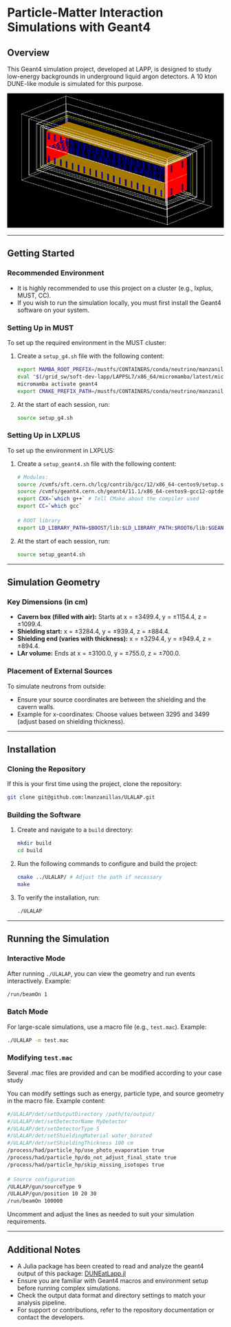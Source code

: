 # Particle-Matter Interaction Simulations with Geant4

## Overview

This Geant4 simulation project, developed at LAPP, is designed to study low-energy backgrounds in underground liquid argon detectors. A 10 kton DUNE-like module is simulated for this purpose.

![Alt text](images/10kton_LAr_module.png)

---

## Getting Started

### Recommended Environment

- It is highly recommended to use this project on a cluster (e.g., lxplus, MUST, CC).
- If you wish to run the simulation locally, you must first install the Geant4 software on your system.

### Setting Up in MUST

To set up the required environment in the MUST cluster:

1. Create a `setup_g4.sh` file with the following content:

   ```bash
   export MAMBA_ROOT_PREFIX=/mustfs/CONTAINERS/conda/neutrino/manzanilla
   eval "$(/grid_sw/soft-dev-lapp/LAPPSL7/x86_64/micromamba/latest/micromamba shell hook -s posix)"
   micromamba activate geant4
   export CMAKE_PREFIX_PATH=/mustfs/CONTAINERS/conda/neutrino/manzanilla/envs/geant4/
   ```

2. At the start of each session, run:

   ```bash
   source setup_g4.sh
   ```

### Setting Up in LXPLUS

To set up the environment in LXPLUS:

1. Create a `setup_geant4.sh` file with the following content:

   ```bash
   # Modules:
   source /cvmfs/sft.cern.ch/lcg/contrib/gcc/12/x86_64-centos9/setup.sh # Set up the compiler
   source /cvmfs/geant4.cern.ch/geant4/11.1/x86_64-centos9-gcc12-optdeb-MT/CMake-setup.sh # Set up Geant4
   export CXX=`which g++` # Tell CMake about the compiler used
   export CC=`which gcc`

   # ROOT library
   export LD_LIBRARY_PATH=$BOOST/lib:$LD_LIBRARY_PATH:$ROOT6/lib:$GEANT4/lib64:/usr/lib64/:/usr/lib
   ```

2. At the start of each session, run:

   ```bash
   source setup_geant4.sh
   ```

---

## Simulation Geometry

### Key Dimensions (in cm)

- **Cavern box (filled with air):** Starts at x = ±3499.4, y = ±1154.4, z = ±1099.4.
- **Shielding start:** x = ±3284.4, y = ±939.4, z = ±884.4.
- **Shielding end (varies with thickness):** x = ±3294.4, y = ±949.4, z = ±894.4.
- **LAr volume:** Ends at x = ±3100.0, y = ±755.0, z = ±700.0.

### Placement of External Sources

To simulate neutrons from outside:

- Ensure your source coordinates are between the shielding and the cavern walls.
- Example for x-coordinates: Choose values between 3295 and 3499 (adjust based on shielding thickness).

---

## Installation

### Cloning the Repository

If this is your first time using the project, clone the repository:

```bash
git clone git@github.com:lmanzanillas/ULALAP.git
```

### Building the Software

1. Create and navigate to a `build` directory:

   ```bash
   mkdir build
   cd build
   ```

2. Run the following commands to configure and build the project:

   ```bash
   cmake ../ULALAP/ # Adjust the path if necessary
   make
   ```

3. To verify the installation, run:

   ```bash
   ./ULALAP
   ```

---

## Running the Simulation

### Interactive Mode

After running `./ULALAP`, you can view the geometry and run events interactively. Example:

```bash
/run/beamOn 1
```

### Batch Mode

For large-scale simulations, use a macro file (e.g., `test.mac`). Example:

```bash
./ULALAP -m test.mac
```

### Modifying `test.mac`

Several .mac files are provided and can be modified according to your case study

You can modify settings such as energy, particle type, and source geometry in the macro file. Example content:

```bash
#/ULALAP/det/setOutputDirectory /path/to/output/
#/ULALAP/det/setDetectorName MyDetector
#/ULALAP/det/setDetectorType 5
#/ULALAP/det/setShieldingMaterial water_borated
#/ULALAP/det/setShieldingThickness 100 cm
/process/had/particle_hp/use_photo_evaporation true
/process/had/particle_hp/do_not_adjust_final_state true
/process/had/particle_hp/skip_missing_isotopes true

# Source configuration
/ULALAP/gun/sourceType 9
/ULALAP/gun/position 10 20 30
/run/beamOn 100000
```

Uncomment and adjust the lines as needed to suit your simulation requirements.

---

## Additional Notes

- A Julia package has been created to read and analyze the geant4 output of this package: [DUNEatLapp.jl](https://github.com/MaelMartin17/DUNEatLapp.jl) 
- Ensure you are familiar with Geant4 macros and environment setup before running complex simulations.
- Check the output data format and directory settings to match your analysis pipeline.
- For support or contributions, refer to the repository documentation or contact the developers.

